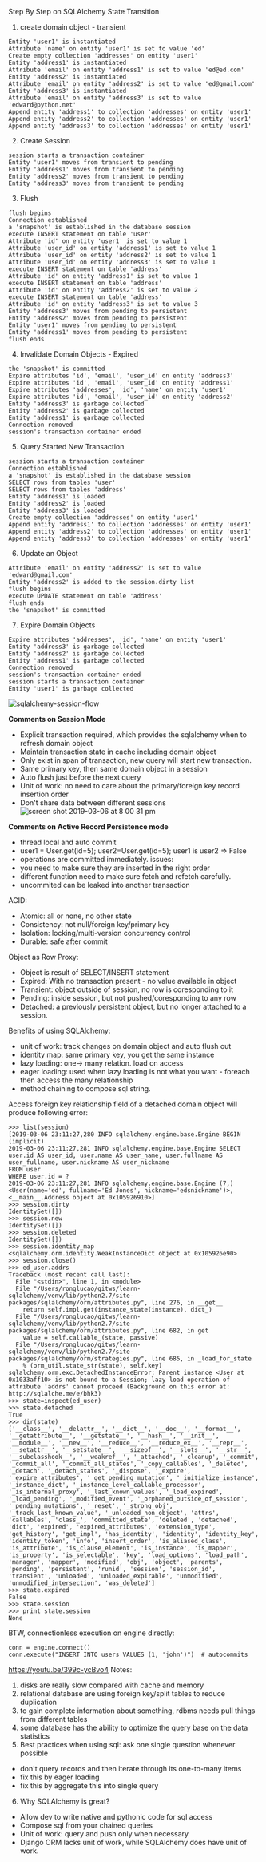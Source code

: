 Step By Step on SQLAlchemy State Transition
1. create domain object - transient
```
Entity 'user1' is instantiated
Attribute 'name' on entity 'user1' is set to value 'ed'
Create empty collection 'addresses' on entity 'user1'
Entity 'address1' is instantiated
Attribute 'email' on entity 'address1' is set to value 'ed@ed.com'
Entity 'address2' is instantiated
Attribute 'email' on entity 'address2' is set to value 'ed@gmail.com'
Entity 'address3' is instantiated
Attribute 'email' on entity 'address3' is set to value 'edward@python.net'
Append entity 'address1' to collection 'addresses' on entity 'user1'
Append entity 'address2' to collection 'addresses' on entity 'user1'
Append entity 'address3' to collection 'addresses' on entity 'user1'
```
2. Create Session 
```
session starts a transaction container
Entity 'user1' moves from transient to pending
Entity 'address1' moves from transient to pending
Entity 'address2' moves from transient to pending
Entity 'address3' moves from transient to pending
```
3. Flush
```
flush begins
Connection established
a 'snapshot' is established in the database session
execute INSERT statement on table 'user'
Attribute 'id' on entity 'user1' is set to value 1
Attribute 'user_id' on entity 'address1' is set to value 1
Attribute 'user_id' on entity 'address2' is set to value 1
Attribute 'user_id' on entity 'address3' is set to value 1
execute INSERT statement on table 'address'
Attribute 'id' on entity 'address1' is set to value 1
execute INSERT statement on table 'address'
Attribute 'id' on entity 'address2' is set to value 2
execute INSERT statement on table 'address'
Attribute 'id' on entity 'address3' is set to value 3
Entity 'address3' moves from pending to persistent
Entity 'address2' moves from pending to persistent
Entity 'user1' moves from pending to persistent
Entity 'address1' moves from pending to persistent
flush ends
```
4. Invalidate Domain Objects - Expired
```
the 'snapshot' is committed
Expire attributes 'id', 'email', 'user_id' on entity 'address3'
Expire attributes 'id', 'email', 'user_id' on entity 'address1'
Expire attributes 'addresses', 'id', 'name' on entity 'user1'
Expire attributes 'id', 'email', 'user_id' on entity 'address2'
Entity 'address3' is garbage collected
Entity 'address2' is garbage collected
Entity 'address1' is garbage collected
Connection removed
session's transaction container ended
```
5. Query Started New Transaction
```
session starts a transaction container
Connection established
a 'snapshot' is established in the database session
SELECT rows from tables 'user'
SELECT rows from tables 'address'
Entity 'address1' is loaded
Entity 'address2' is loaded
Entity 'address3' is loaded
Create empty collection 'addresses' on entity 'user1'
Append entity 'address1' to collection 'addresses' on entity 'user1'
Append entity 'address2' to collection 'addresses' on entity 'user1'
Append entity 'address3' to collection 'addresses' on entity 'user1'
```
6. Update an Object
```
Attribute 'email' on entity 'address2' is set to value 'edward@gmail.com'
Entity 'address2' is added to the session.dirty list
flush begins
execute UPDATE statement on table 'address'
flush ends
the 'snapshot' is committed
```
7. Expire Domain Objects
```
Expire attributes 'addresses', 'id', 'name' on entity 'user1'
Entity 'address3' is garbage collected
Entity 'address2' is garbage collected
Entity 'address1' is garbage collected
Connection removed
session's transaction container ended
session starts a transaction container
Entity 'user1' is garbage collected
```
![sqlalchemy-session-flow](https://user-images.githubusercontent.com/6065072/53859039-59692800-4017-11e9-884b-4bfb0669f897.png)

**Comments on Session Mode**
* Explicit transaction required, which provides the sqlalchemy when to refresh domain object
* Maintain transaction state in cache including domain object
* Only exist in span of transaction, new query will start new transaction.
* Same primary key, then same domain object in a session
* Auto flush just before the next query
* Unit of work: no need to care about the primary/foreign key record insertion order
* Don't share data between different sessions
![screen shot 2019-03-06 at 8 00 31 pm](https://user-images.githubusercontent.com/6065072/53879905-96024700-404a-11e9-81e7-b0c0b5c6d0ad.png)

**Comments on Active Record Persistence mode**
* thread local and auto commit
* user1 = User.get(id=5); user2=User.get(id=5); user1 is user2 => False
* operations are committed immediately.
issues:
* you need to make sure they are inserted in the right order
* different function need to make sure fetch and refetch carefully.
* uncommited can be leaked into another transaction

ACID:
* Atomic: all or none, no other state
* Consistency: not null/foreign key/primary key
* Isolation: locking/multi-version concurrency control
* Durable: safe after commit

Object as Row Proxy:
* Object is result of SELECT/INSERT statement
* Expired: With no transaction present - no value available in object
* Transient: object outside of session, no row is coresponding to it
* Pending: inside session, but not pushed/coresponding to any row
* Detached: a previously persistent object, but no longer attached to a session.

Benefits of using SQLAlchemy:
* unit of work: track changes on domain object and auto flush out
* identity map: same primary key, you get the same instance
* lazy loading: one-> many relation. load on access
* eager loading: used when lazy loading is not what you want - foreach then access the many relationship
* method chaining to compose sql string.

Access foreign key relationship field of a detached domain object will produce following error:
```
>>> list(session)
[2019-03-06 23:11:27,280 INFO sqlalchemy.engine.base.Engine BEGIN (implicit)
2019-03-06 23:11:27,281 INFO sqlalchemy.engine.base.Engine SELECT user.id AS user_id, user.name AS user_name, user.fullname AS user_fullname, user.nickname AS user_nickname
FROM user
WHERE user.id = ?
2019-03-06 23:11:27,281 INFO sqlalchemy.engine.base.Engine (7,)
<User(name='ed', fullname='Ed Jones', nickname='edsnickname')>, <__main__.Address object at 0x105926910>]
>>> session.dirty
IdentitySet([])
>>> session.new
IdentitySet([])
>>> session.deleted
IdentitySet([])
>>> session.identity_map
<sqlalchemy.orm.identity.WeakInstanceDict object at 0x105926e90>
>>> session.close()
>>> ed_user.addrs
Traceback (most recent call last):
  File "<stdin>", line 1, in <module>
  File "/Users/ronglucao/gitws/learn-sqlalchemy/venv/lib/python2.7/site-packages/sqlalchemy/orm/attributes.py", line 276, in __get__
    return self.impl.get(instance_state(instance), dict_)
  File "/Users/ronglucao/gitws/learn-sqlalchemy/venv/lib/python2.7/site-packages/sqlalchemy/orm/attributes.py", line 682, in get
    value = self.callable_(state, passive)
  File "/Users/ronglucao/gitws/learn-sqlalchemy/venv/lib/python2.7/site-packages/sqlalchemy/orm/strategies.py", line 685, in _load_for_state
    % (orm_util.state_str(state), self.key)
sqlalchemy.orm.exc.DetachedInstanceError: Parent instance <User at 0x1033aff10> is not bound to a Session; lazy load operation of attribute 'addrs' cannot proceed (Background on this error at: http://sqlalche.me/e/bhk3)
>>> state=inspect(ed_user)
>>> state.detached
True
>>> dir(state)
['__class__', '__delattr__', '__dict__', '__doc__', '__format__', '__getattribute__', '__getstate__', '__hash__', '__init__', '__module__', '__new__', '__reduce__', '__reduce_ex__', '__repr__', '__setattr__', '__setstate__', '__sizeof__', '__slots__', '__str__', '__subclasshook__', '__weakref__', '_attached', '_cleanup', '_commit', '_commit_all', '_commit_all_states', '_copy_callables', '_deleted', '_detach', '_detach_states', '_dispose', '_expire', '_expire_attributes', '_get_pending_mutation', '_initialize_instance', '_instance_dict', '_instance_level_callable_processor', '_is_internal_proxy', '_last_known_values', '_load_expired', '_load_pending', '_modified_event', '_orphaned_outside_of_session', '_pending_mutations', '_reset', '_strong_obj', '_track_last_known_value', '_unloaded_non_object', 'attrs', 'callables', 'class_', 'committed_state', 'deleted', 'detached', 'dict', 'expired', 'expired_attributes', 'extension_type', 'get_history', 'get_impl', 'has_identity', 'identity', 'identity_key', 'identity_token', 'info', 'insert_order', 'is_aliased_class', 'is_attribute', 'is_clause_element', 'is_instance', 'is_mapper', 'is_property', 'is_selectable', 'key', 'load_options', 'load_path', 'manager', 'mapper', 'modified', 'obj', 'object', 'parents', 'pending', 'persistent', 'runid', 'session', 'session_id', 'transient', 'unloaded', 'unloaded_expirable', 'unmodified', 'unmodified_intersection', 'was_deleted']
>>> state.expired
False
>>> state.session
>>> print state.session
None
```

BTW, connectionless execution on engine directly:
```
conn = engine.connect()
conn.execute("INSERT INTO users VALUES (1, 'john')")  # autocommits
```

https://youtu.be/399c-ycBvo4
Notes:
1. disks are really slow compared with cache and memory
2. relational database are using foreign key/split tables to reduce duplication
3. to gain complete information about something, rdbms needs pull things from different tables
4. some database has the ability to optimize the query base on the data statistics
5. Best practices when using sql: ask one single question whenever possible
* don't query records and then iterate through its one-to-many items
* fix this by eager loading
* fix this by aggregate this into single query
6. Why SQLAlchemy is great?
* Allow dev to write native and pythonic code for sql access
* Compose sql from your chained queries
* Unit of work: query and push only when necessary
* Django ORM lacks unit of work, while SQLAlchemy does have unit of work.





